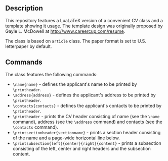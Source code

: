 Description
-----------
This repository features a LuaLaTeX version of a convenient CV class and a template
showing it usage. The template design was originally proposed by Gayle L. McDowell at 
http://www.careercup.com/resume. 

The class is based on `article` class. The paper format is set to U.S. letterpaper by default.

Commands
--------
The class features the following commands:
 - `\name{name}` - defines the applicant's name to be printed by `\printheader`.
 - `\address{address}` - defines the applicant's address to be printed by `\printheader`.
 - `\contacts{contacts}` - defines the applicant's contacts to be printed by `\printheader`.
 - `\printheader` - prints the CV header consisting of name (see the `\name` command), address (see the `\address` command) and contacts (see the `\contacts` command).
 - `\printsectionheader{sectionname}` - prints a section header consisting of the name and a page-wide horizontal line below.
 - `\printsubsection{left}{center}{right}{content}` - prints a subsection consisting of the left, center and right headers and the subsection content.
